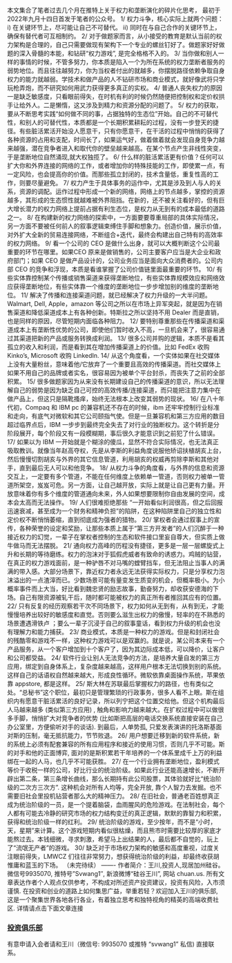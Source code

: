 本文集合了笔者过去几个月在推特上关于权力和垄断演化的碎片化思考， 最初于 2022年九月十四日首发于笔者的公众号。
1/ 权力斗争，核心实际上就两个问题：
i) 在关键环节上，尽可能让自己不可替代。
ii) 同时在与自己合作的关键环节上，确保有替代者可互相制约。
2/ 对于做题家而言，从小接受的教育是默认当前的权力架构是合理的，自己只需要做现有架构下一个专业的螺丝钉好了。做题家好好做题的深入骨髓的本能，和钻研“权力游戏”, 是完全格格不入的。
3/ 当你做和别人一样的事情的时候，不管多努力，你本质是陷入一个为所在系统的权力垄断者服务的弱势地位。而且往往越努力，你为当权者付出的就越多，你摆脱路径依赖争取自身权力的能力就越弱。学技术和做产品的人不钻研市场和商业模式，就好像武将只学玩枪弄炮，而不研究如何用武力获得更多真正的实权。
4/ 普通人丧失权力的原因一是缺乏敏感度，只看眼前得失，在时机有利的时候仍然随便把控制权和定价权拱手让给外人。二是懒惰，这又涉及到精力和资源分配的问题了。
5/ 权力的获取，要从不断思考实践“如何做不同的事，占据独特的生态位”开始。自己的不可替代性，和别人的可替代性，本质都是一个长期积累耕耘的过程，没有一步登天的捷径。有些脏活累活开始没人愿意干，只有你愿意干，在干活的过程中悄悄的获得了各种资源的占用和支配，时间长了，如果运气好，做着做着就会发现自身竞争力越来越强，潜在竞争者进入和取代你的壁垒越来越高。在某个节点产生非线性突变，于是垄断地位自然涌现,就大权独揽了。
6/ 什么样的脏活累活更有价值？任何可以扩大你和外界连接的网络的工作，或者增加你的特殊技能的工作，即使累一点，有一定风险，也会提高你的价值。而那些孤立封闭的，技术含量低，重复性高的工作，则要尽量避免。
7/ 权力产生于具体事务的运作中，尤其是涉及到人与人的关系，资源的调配。运作过程中形成一个新的网络，网络上的节点越多，掌控的资源越多，其形成的生态惯性就越难被外界阻挡。在新的，还不被关注看好的，但有巨大增长潜力的权力网络上提前占据有利生态位，是权力从无到有的成本最低的道路之一。
8/ 在构建新的权力网络的探索中，一方面要要尊重局部的具体实际情况，另一方面不要被任何前人的叙事逻辑束缚住手脚和想象力。创造价值，展示价值，对外扩大全新的贸易连接网络，不断组合+迭代，最终会构建出自己特有的高效率的权力网络。
9/ 看一个公司的 CEO 是做什么出身，就可以大概判断这个公司最重要的环节在哪里。如果CEO 原来是做销售的，公司主要客户应当是大企业和政府部门；如果 CEO 是做产品设计的，公司业务应当是面向大众消费者的。公司内部 CEO 的竞争和浮现，本质是看谁掌握了公司价值链里面最重要的环节。
10/ 有些实体靠控制某个传播或销售渠道来获得垄断地位，有些实体靠规模效应和网络效应获得垄断地位，有些实体靠一个维度的垄断地位一步步增加别的维度的垄断地位。
11/ 解决了传播和连接渠道问题，就已经解决了权力升级的一大半问题。Walmart, Dell, Apple，amazon 等公司之所以在市场上异军突起，就是因为在销售渠道和降低渠道成本上有各种创新。特斯拉之所以坚持不用 Dealer 而是直销，也是同样的原因，尽管短期内面临各种阻力。
12/ 要特别尊重那些在传播渠道和渠道成本上有垄断性优势的公司，即使他们暂时收入不高，一旦机会来了，很容易通过其渠道把新的产品或服务转换成利润。
13/ 很多公司并购的逻辑，本质不是看其孤立的收入和利润，而是看到其在增加传播渠道上的价值。比如 FedEx 收购 Kinko’s, Microsoft 收购 LinkedIn.
14/ 从这个角度看，一个实体如果在社交媒体上没有大量粉丝，意味着他/它放弃了一个重要且高效的传播渠道。而社交媒体上如果不用自己的品牌或者实名，很容易因为被单个平台封杀，而丧失了之前的全部积累。
15/ 很多做题家因为从来没有长期建设自己的传播渠道的意识，所以无法理解自己的弱势是因为缺乏自己可控的高效传播/连接渠道，而只能把注意力集中在做产品上，但这只是隔靴搔痒，始终无法根本上改变其弱势的现状。
16/ 在八十年代初，Compaq 和 IBM pc 的兼容机还不存在的时候，ibm 还牢牢控制行业标准和走向，有底气对微软和其它公司颐指气使。但是一旦兼容机和第三方应用的数目超过临界点后，IBM 一步步到最终完全失去了对行业的独断权力。这个转折是分阶段展开，每个阶段又有一段模糊期，事后很久才能意识到之前犯了什么错误。
17/ 如果以为 IBM 一开始就是个糊涂的傻瓜，显然不符合实际情况，也无法真正吸取教训。就像当年赵高夺权，先是从李斯的利益角度说服他矫诏扶植胡亥上台，然后慢慢切割胡亥与外界的其它信息管道，利用胡亥的权威再剪除李斯和其他对手，直到最后无人可以和他竞争。
18/ 从权力斗争的角度看，与外界的信息和资源交互上，一定要有多个管道，不能在任何维度上依赖单一管道，否则权力被单一管道所架空，岌岌可危。另一方面，让自己越开放，实际上就是让自己更有力量。开放意味着你有多个维度的管道通向未来，外人如果想要限制你自由发展的空间，成本会太高而无法操作。
19/ 人们很难拒绝那些 “一开始看似利润很高，但之后回报迅速衰减，甚至成为一个财务和精神负担”的陷阱，在这种陷阱里自己的独立性和定价权不断悄悄萎缩，直到彻底成为强者的猎物。
20/ 掌权者会通过叙事上的宣传，各种荣誉的设定和奖励，让那些本质上属于“第三方开发者”的人们沉醉于一种接近权力的幻觉，一辈子在掌权者控制的生态和软件接口里妄自尊大，但实质上做牛做马而无法摆脱。
21/ 通向权力高峰的历程没有捷径，更多是一层一层螺旋式上升和长期的等待磨练。权力的泡沫对于狐假虎威者有致命的诱惑力。鸡贼的钻营，在真正的权力游戏面前，是一种驴唇不对马嘴的螳臂挡车，但无法阻止当事人的满满的带入感。大部分场景下，靠近权力者永远无法获得实际权力，只是分享权力泡沫溢出的一点渣滓而已。少数场景可能有量变发生质变的机会，但概率极小。为小概率事件而上大当，好比看到魏忠贤的励志故事，勤奋努力，却收获安德海的下场。自己有限资源被轧干后，随时都可能被权力的真正所有者推回其应有的位置。
22/ 只有反复的经历观察若干次不同场景下，权力如何从无到有，从有到无，才能慢慢培养出较好的敏感度和直觉。否则要么滋生出权力的傲慢，轻率的在不熟悉的场景遭遇滑铁卢 ；要么一辈子沉浸于自己的叙事童话，看到权力升级的机会也没有理解力和能力捕获。
23/ 商业模式，本质是一种权力的游戏。但是和封闭社会的残酷零和游戏不一样，这种权力游戏可以是双赢的。就是说，某公司本来有一个产品服务，从一个客户增加到十个客户了，因为其边际成本低，可以降价，让客户和公司都受益。
24/ 软件行业让别人无法竞争的方法，是培养大量自发的第三方应用，绑定到自身体系上，复杂度越来越高，这样用户根本无法切换到别的系统。这样自己的话语权自然越来越大，形成良性循环。微软依靠桌面操作系统，苹果依靠 appstore, 都是这样。
25/ 斯大林在苏联最后掌握权力的路径，也有类似之处。“总秘书”这个职位，最初只是管理繁琐的行政事务，很多人看不上眼。斯在组织内有愿意干脏活累活的良好记录，所以列宁把这个位置交给他。但这个机构最后人马越来越多 (类似第三方应用) , 触角和影响力越来越大。在扩权过程中可以做很多手脚，悄悄扩大对竞争者的优势 (比如斯把高层的电话交换系统直接安装在自己办公室里，方便偷听对手的谈话). 到最后，人单势孤, 只爱发表演讲的托洛斯基面对斯的压制，毫无抵抗能力，节节败退。
26/ 用户想要迁移到新的软件系统，新的系统上必须有配套兼容的所有应用程序和接近的使用习惯，否则几乎不可能。斯的对手和他的正面博弈, 面对的是斯积累若干年培养的一个体系里成千上万的利益绑在一起的人马，也几乎不可能获胜。
27/ 在一个行业拥有垄断地位，盈利模式等价于收税一样的公司，好比行业的统治阶级。如果此行业还能高速增长，不断开辟出第二条，第三条增长曲线，那么长期持有此公司股票，其体验就好比“统治阶级的二次方三次方”. 这种机会对所有人均等，完全开放, 靠个人智力去发掘。也不需要旧社会里投机钻营者那么大的精神压力。
28/ 在旧社会，普通老百姓想真正成为统治阶级的一员，是一个提着脑袋，血雨腥风的危险游戏。在法制社会，每个人都有可能去冷静的研究市场的权力结构变迁的真正逻辑，默默的靠智力和积累，获得和统治阶级一样的红利。
29/ 统治阶级的游戏，至少按年，而不是“小时，天，星期”来计算。这个游戏短期内看似很枯燥，而且熊市时需要比较厚的家底才能熬过去。本钱细微，寻求刺激，希望马上出结果的人，最后都不自觉的，玩上了“流氓无产者”的游戏。
30/ 缺乏对于市场权力架构的敏感和高度重视，过度关注眼前得失，LMWCZ 们往往非常努力，想获得统治阶级的利益，却最终收获胡惟庸和蓝玉的下场。
（未完待续）
——-
作者简介：王川,投资人,现居加州硅谷。微信号9935070, 推特号”Svwang1″, 新浪微博“硅谷王川”, 网站 chuan.us. 所有文章表达作者个人观点仅供参考，不构成对所述资产投资建议，投资有风险，入市须谨慎.
在投资和创业的道路上如何集思广益，举重若轻？欢迎加入王川的俱乐部, 这是一个聚集世界各地各行各业，有着独立思考和独特视角的精英的高端收费社区. 详情请点击下面文章连接
### **[投资俱乐部](https://chuan.us/archives/<https:/chuan.us/club>)**
有意申请入会者请和王川（微信号: 9935070 或推特 “svwang1” 私信) 直接联系。
